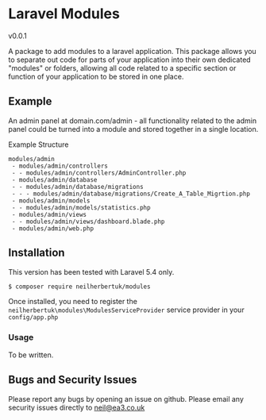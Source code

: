 Laravel Modules
===============
v0.0.1

A package to add modules to a laravel application. This package allows you to separate out code for parts of your application into their own dedicated "modules" or folders, allowing all code related to a specific section or function of your application to be stored in one place.

## Example
An admin panel at domain.com/admin - all functionality related to the admin panel could be turned into a module and stored together in a single location.

Example Structure

    modules/admin
     - modules/admin/controllers
     - - modules/admin/controllers/AdminController.php
     - modules/admin/database
     - - modules/admin/database/migrations
     - - - modules/admin/database/migrations/Create_A_Table_Migrtion.php
     - modules/admin/models
     - - modules/admin/models/statistics.php
     - modules/admin/views
     - - modules/admin/views/dashboard.blade.php
     - modules/admin/web.php
    

## Installation

This version has been tested with Laravel 5.4 only.

```bash
$ composer require neilherbertuk/modules
```

Once installed, you need to register the `neilherbertuk\modules\ModulesServiceProvider` service provider in your `config/app.php`

### Usage

To be written.

## Bugs and Security Issues
Please report any bugs by opening an issue on github.
Please email any security issues directly to neil@ea3.co.uk
